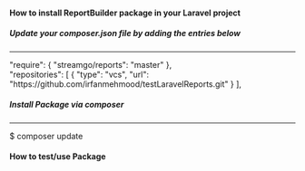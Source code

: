 #### How to install ReportBuilder package in your Laravel project ####

##### Update your composer.json file by adding the entries below #####
<hr/>
"require": {
        "streamgo/reports": "master"
},
<br/>
"repositories": [
        {
            "type": "vcs",
            "url": "https://github.com/irfanmehmood/testLaravelReports.git"
        }
],

##### Install Package via composer #####
<hr/>
$ composer update


#### How to test/use Package ####

